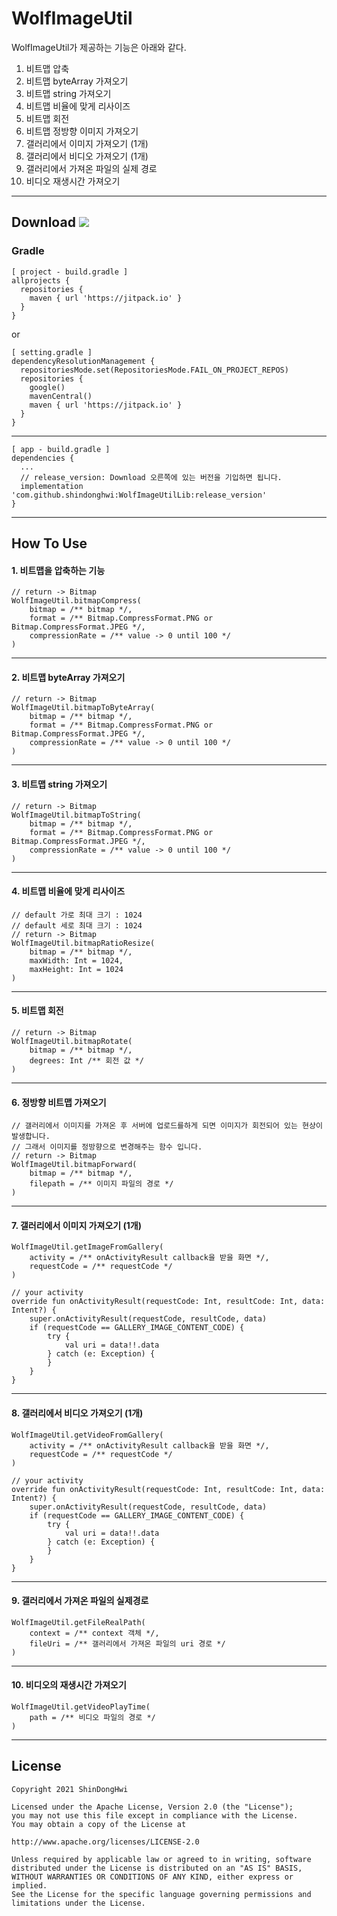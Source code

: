 WolfImageUtil
=====

WolfImageUtil가 제공하는 기능은 아래와 같다.
1. 비트맵 압축
2. 비트맵 byteArray 가져오기
3. 비트맵 string 가져오기
4. 비트맵 비율에 맞게 리사이즈
5. 비트맵 회전
6. 비트맵 정방향 이미지 가져오기
7. 갤러리에서 이미지 가져오기 (1개)
8. 갤러리에서 비디오 가져오기 (1개)
9. 갤러리에서 가져온 파일의 실제 경로
10. 비디오 재생시간 가져오기

------------------------------------------------------

Download [![](https://jitpack.io/v/shindonghwi/WolfImageUtilLib.svg)](https://jitpack.io/#shindonghwi/WolfImageUtilLib)
--------

### Gradle
```
[ project - build.gradle ]
allprojects {
  repositories {
    maven { url 'https://jitpack.io' }
  }
}
```
or 
```
[ setting.gradle ]
dependencyResolutionManagement {
  repositoriesMode.set(RepositoriesMode.FAIL_ON_PROJECT_REPOS)
  repositories {
    google()
    mavenCentral()
    maven { url 'https://jitpack.io' }
  }
}
```
------------------------------------------------------
```
[ app - build.gradle ]
dependencies {
  ...
  // release_version: Download 오른쪽에 있는 버전을 기입하면 됩니다.
  implementation 'com.github.shindonghwi:WolfImageUtilLib:release_version'
}
```
------------------------------------------------------

## How To Use

#### 1. 비트맵을 압축하는 기능
```
// return -> Bitmap
WolfImageUtil.bitmapCompress(
    bitmap = /** bitmap */,
    format = /** Bitmap.CompressFormat.PNG or Bitmap.CompressFormat.JPEG */,
    compressionRate = /** value -> 0 until 100 */
)
```
------------------------------------------------------
#### 2. 비트맵 byteArray 가져오기
```
// return -> Bitmap
WolfImageUtil.bitmapToByteArray(
    bitmap = /** bitmap */,
    format = /** Bitmap.CompressFormat.PNG or Bitmap.CompressFormat.JPEG */,
    compressionRate = /** value -> 0 until 100 */
)
```
------------------------------------------------------
#### 3. 비트맵 string 가져오기
```
// return -> Bitmap
WolfImageUtil.bitmapToString(
    bitmap = /** bitmap */,
    format = /** Bitmap.CompressFormat.PNG or Bitmap.CompressFormat.JPEG */,
    compressionRate = /** value -> 0 until 100 */
)
```
------------------------------------------------------
#### 4. 비트맵 비율에 맞게 리사이즈
```
// default 가로 최대 크기 : 1024
// default 세로 최대 크기 : 1024
// return -> Bitmap
WolfImageUtil.bitmapRatioResize(
    bitmap = /** bitmap */,
    maxWidth: Int = 1024,
    maxHeight: Int = 1024
)
```
------------------------------------------------------
#### 5. 비트맵 회전
```
// return -> Bitmap
WolfImageUtil.bitmapRotate(
    bitmap = /** bitmap */,
    degrees: Int /** 회전 값 */
)
```
------------------------------------------------------
#### 6. 정방향 비트맵 가져오기
```
// 갤러리에서 이미지를 가져온 후 서버에 업로드를하게 되면 이미지가 회전되어 있는 현상이 발생합니다.
// 그래서 이미지를 정방향으로 변경해주는 함수 입니다.
// return -> Bitmap
WolfImageUtil.bitmapForward(
    bitmap = /** bitmap */,
    filepath = /** 이미지 파일의 경로 */
)
```
------------------------------------------------------
#### 7. 갤러리에서 이미지 가져오기 (1개)
```
WolfImageUtil.getImageFromGallery(
    activity = /** onActivityResult callback을 받을 화면 */,
    requestCode = /** requestCode */
)
```
```
// your activity
override fun onActivityResult(requestCode: Int, resultCode: Int, data: Intent?) {
    super.onActivityResult(requestCode, resultCode, data)
    if (requestCode == GALLERY_IMAGE_CONTENT_CODE) {
        try {
            val uri = data!!.data
        } catch (e: Exception) {
        }
    }
}
```
------------------------------------------------------
#### 8. 갤러리에서 비디오 가져오기 (1개)
```
WolfImageUtil.getVideoFromGallery(
    activity = /** onActivityResult callback을 받을 화면 */,
    requestCode = /** requestCode */
)
```
```
// your activity
override fun onActivityResult(requestCode: Int, resultCode: Int, data: Intent?) {
    super.onActivityResult(requestCode, resultCode, data)
    if (requestCode == GALLERY_IMAGE_CONTENT_CODE) {
        try {
            val uri = data!!.data
        } catch (e: Exception) {
        }
    }
}
```
------------------------------------------------------
#### 9. 갤러리에서 가져온 파일의 실제경로
``` 
WolfImageUtil.getFileRealPath(
    context = /** context 객체 */,
    fileUri = /** 갤러리에서 가져온 파일의 uri 경로 */
)
```
------------------------------------------------------
#### 10. 비디오의 재생시간 가져오기
``` 
WolfImageUtil.getVideoPlayTime(
    path = /** 비디오 파일의 경로 */
)
```
------------------------------------------------------
## License 
```
Copyright 2021 ShinDongHwi

Licensed under the Apache License, Version 2.0 (the "License");
you may not use this file except in compliance with the License.
You may obtain a copy of the License at

http://www.apache.org/licenses/LICENSE-2.0

Unless required by applicable law or agreed to in writing, software
distributed under the License is distributed on an "AS IS" BASIS,
WITHOUT WARRANTIES OR CONDITIONS OF ANY KIND, either express or implied.
See the License for the specific language governing permissions and
limitations under the License.
